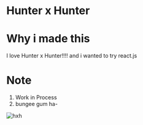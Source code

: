 
# Hunter x Hunter


# Why i made this
I love Hunter x Hunter!!!! and i wanted to try react.js

# Note
1. Work in Process
2. bungee gum ha-


![hxh](https://user-images.githubusercontent.com/76558546/115117128-ac658580-9fba-11eb-8857-5b41a82145bf.jpg)

